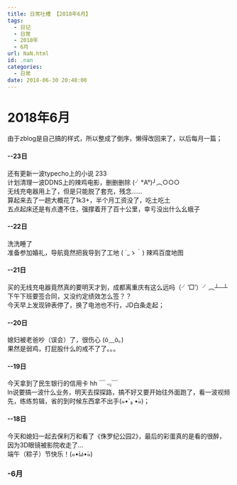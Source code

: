 ```yaml
---
title: 日常吐槽 【2018年6月】
tags:
  - 日记
  - 日常
  - 2018年
  - 6月
url: NaN.html
id: .nan
categories:
  - 日常
date: 2018-06-30 20:48:00
---
```


2018年6月
=======

由于zblog是自己搞的样式，所以整成了倒序，懒得改回来了，以后每月一篇；

#### --23日

还有更新一波typecho上的小说 233  
计划清理一波DDNS上的辣鸡电影，删删删除 (╯°A°)╯︵○○○  
无线充电器用上了，但是只能脱了套充，残念……  
算起来去了一趟大概花了1k3+，半个月工资没了，吃土吃土  
五点起床还是有点遭不住，强撑着开了百十公里，幸亏没出什么幺蛾子

#### --22日

洗洗睡了  
准备参加婚礼，导航竟然把我导到了工地 ( ´_ゝ｀) 辣鸡百度地图

#### --21日

买的无线充电器竟然真的要明天才到，成都离重庆有这么远吗（╯‵□′）╯︵┴─┴  
下午下班要签合同，又没约定绩效怎么签？？  
今天早上发现钟表停了，换了电池也不行，JD白条走起；

#### --20日

媳妇被老爸吵（误会）了，很伤心 (ó﹏ò｡)  
果然是弱鸡，打屁股什么的戒不了了。。。

#### --19日

今天拿到了民生银行的信用卡 hh ￣﹃￣  
ln说要搞一波什么业务，明天去探探路，搞不好又要开始往外面跑了，看一波视频先，练练剪辑，省的到时候东西拿不出手(๑•́ ₃ •̀๑)；

#### --18日

今天和媳妇一起去保利万和看了《侏罗纪公园2》，最后的彩蛋真的是看的很醉，因为3D眼镜被影院收走了...  
端午（粽子）节快乐！(๑•̀ω•́๑)

### -6月